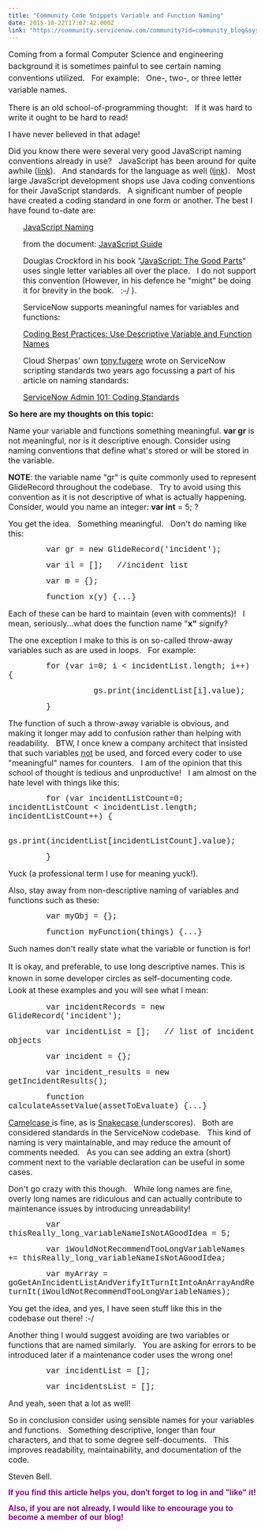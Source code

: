 ```yaml
---
title: "Community Code Snippets Variable and Function Naming"
date: 2015-10-22T17:07:42.000Z
link: "https://community.servicenow.com/community?id=community_blog&sys_id=13fde62ddbd0dbc01dcaf3231f96191a"
---
```

<p><span style="line-height: 1.5em; font-size: 12pt;">Coming from a formal Computer Science and engineering background it is sometimes painful to see certain naming conventions utilized.   For example:   One-, two-, or three letter variable names.</span></p><p></p><p></p><p><span style="font-size: 12pt;">There is an old school-of-programming thought:   If it was hard to write it ought to be hard to read!</span></p><p><span style="font-size: 12pt;"> </span></p><p><span style="font-size: 12pt;">I have never believed in that adage!<br/></span></p><p></p><p><span style="font-size: 12pt;">Did you know there were several very good JavaScript naming conventions already in use?   JavaScript has been around for quite awhile (<a title="ww.w3.org/community/webed/wiki/A_Short_History_of_JavaScript" href="https://www.w3.org/community/webed/wiki/A_Short_History_of_JavaScript">link</a>).   And standards for the language as well (<a title="n.wikipedia.org/wiki/ECMAScript" href="https://en.wikipedia.org/wiki/ECMAScript">link</a>).   Most large JavaScript development shops use Java coding conventions for their JavaScript standards.   A significant number of people have created a coding standard in one form or another. </span><span style="font-size: 12pt;">The best I have found to-date are:</span></p><p></p><p style="padding-left: 30px;"><span style="font-size: 12pt;"><a title="oogle.github.io/styleguide/javascriptguide.xml?showone=Naming#Naming" href="https://google.github.io/styleguide/javascriptguide.xml?showone=Naming#Naming">JavaScript Naming</a></span></p><p style="padding-left: 30px;"><span style="font-size: 12pt;">from the document: <a title="oogle.github.io/styleguide/javascriptguide.xml" href="https://google.github.io/styleguide/javascriptguide.xml">JavaScript Guide</a></span></p><p style="padding-left: 30px;"></p><p style="padding-left: 30px;"><span style="font-size: 12pt;">Douglas Crockford in his book "<a title="op.oreilly.com/product/9780596517748.do" href="http://shop.oreilly.com/product/9780596517748.do">JavaScript: The Good Parts</a>" uses single letter variables all over the place.   I do not support this convention (However, in his defence he "might" be doing it for brevity in the book.   :-/ ).</span></p><p style="padding-left: 30px;"></p><p style="padding-left: 30px;"><span style="font-size: 12pt;">ServiceNow supports meaningful names for variables and functions:</span></p><p style="padding-left: 30px;"><span style="font-size: 12pt;"><a title="oogle.github.io/styleguide/javascriptguide.xml" href="https://google.github.io/styleguide/javascriptguide.xml">Coding Best Practices: Use Descriptive Variable and Function Names</a></span></p><p style="padding-left: 30px;"></p><p style="padding-left: 30px;"><span style="font-size: 12pt;">Cloud Sherpas' own <a title="tony.fugere" __default_attr="2758" __jive_macro_name="user" class="jive_macro jive_macro_user" data-orig-content="tony.fugere" data-renderedposition="473_185.140625_100_17" href="/community?id=community_user_profile&user=35d21261db1c1fc09c9ffb651f961919">tony.fugere</a> wrote on ServiceNow scripting standards two years ago focussing a part of his article on naming standards:</span></p><p style="padding-left: 30px;"><span style="font-size: 12pt;"><a title="ww.cloudsherpas.com/partner-servicenow/servicenow-admin-101-coding-standards/" href="https://www.cloudsherpas.com/partner-servicenow/servicenow-admin-101-coding-standards/">ServiceNow Admin 101: Coding Standards</a><br/></span></p><p></p><p></p><p><strong style="font-size: 12pt;">So here are my thoughts on this topic:</strong></p><p></p><p><span style="font-size: 12pt;">Name your variable and functions something meaningful. <strong>var gr</strong> is not meaningful, nor is it descriptive enough. Consider using naming conventions that define what's stored or will be stored in the variable.</span></p><p></p><p style="font-size: 13.3333px;"><span style="font-size: 12pt;"><span style="font-size: 16px;"><strong>NOTE</strong></span><span style="font-size: 16px;">: the variable name "gr" is quite commonly used to represent GlideRecord throughout the codebase.   Try to avoid using this convention as it is not descriptive of what is actually happening.   Consider, would you name an integer: <strong>var int</strong> = 5; ?</span></span></p><p style="font-size: 13.3333px;"><span style="font-size: 12pt;"> </span></p><p><span style="font-size: 12pt;">You get the idea.   Something meaningful.   Don't do naming like this:</span></p><p></p><p><span style="font-size: 12pt; font-family: 'courier new', courier;">         var gr = new GlideRecord('incident');</span></p><p></p><p><span style="font-size: 12pt; font-family: 'courier new', courier;">         var il = [];   //incident list</span></p><p></p><p><span style="font-size: 12pt; font-family: 'courier new', courier;">         var m = {};</span></p><p></p><p><span style="font-size: 12pt; font-family: 'courier new', courier;">         function x(y) {...}</span></p><p></p><p><span style="font-size: 12pt;">Each of these can be hard to maintain (even with comments)!   I mean, seriously...what does the function name "<strong>x"</strong> signify?<br/></span></p><p></p><p><span style="font-size: 12pt;">The one exception I make to this is on so-called throw-away variables such as are used in loops.   For example:</span></p><p></p><p><span style="font-size: 12pt; font-family: 'courier new', courier;">         for (var i=0; i &lt; incidentList.length; i++) {</span></p><p><span style="font-size: 12pt; font-family: 'courier new', courier;">                   gs.print(incidentList[i].value);</span></p><p><span style="font-size: 12pt; font-family: 'courier new', courier;">         }</span></p><p></p><p><span style="font-size: 12pt;">The function of such a throw-away variable is obvious, and making it longer may add to confusion rather than helping with readability.   BTW, I once knew a company architect that insisted that such variables <span style="text-decoration: underline;">not</span> be used, and forced every coder to use "meaningful" names for counters.   I am of the opinion that this school of thought is tedious and unproductive!   I am almost on the hate level with things like this:</span></p><p></p><p><span style="font-size: 12pt; font-family: 'courier new', courier;">         for (var incidentListCount=0; incidentListCount &lt; incidentList.length; incidentListCount++) {</span></p><p><span style="font-size: 12pt; font-family: 'courier new', courier;">                   gs.print(incidentList[incidentListCount].value);</span></p><p><span style="font-size: 12pt; font-family: 'courier new', courier;">         }</span></p><p></p><p><span style="font-size: 12pt;">Yuck (a professional term I use for meaning yuck!).</span></p><p></p><p><span style="font-size: 12pt;">Also, stay away from non-descriptive naming of variables and functions such as these:</span></p><p></p><p><span style="font-size: 12pt; font-family: 'courier new', courier;">         var myObj = {};</span></p><p></p><p><span style="font-size: 12pt; font-family: 'courier new', courier;">         function myFunction(things) {...}</span></p><p></p><p><span style="font-size: 12pt;">Such names don't really state what the variable or function is for!</span></p><p></p><p><span style="font-size: 12pt; line-height: 1.5em;">It is okay, and preferable, to use long descriptive names. This is known in some developer circles as self-documenting code.   Look at these examples and you will see what I mean:</span></p><p></p><p><span style="font-family: 'courier new', courier; font-size: 12pt;">         var incidentRecords = new GlideRecord('incident');</span></p><p></p><p><span style="font-family: 'courier new', courier; font-size: 12pt;">         var incidentList = [];   // list of incident objects</span></p><p></p><p><span style="font-family: 'courier new', courier; font-size: 12pt;">         var incident = {};</span></p><p></p><p><span style="font-family: 'courier new', courier; font-size: 12pt;">         var incident_results = new getIncidentResults();</span></p><p></p><p><span style="font-family: 'courier new', courier; font-size: 12pt;">         function calculateAssetValue(assetToEvaluate) {...}</span></p><p></p><p><span style="font-size: 12pt;"><a title="n.wikipedia.org/wiki/CamelCase" href="https://en.wikipedia.org/wiki/CamelCase">Camelcase </a>is fine, as is <a title="n.wikipedia.org/wiki/Snake_case" href="https://en.wikipedia.org/wiki/Snake_case">Snakecase </a>(underscores).   Both are considered standards in the ServiceNow codebase.   This kind of naming is very maintainable, and may reduce the amount of comments needed.   As you can see adding an extra (short) comment next to the variable declaration can be useful in some cases.</span></p><p></p><p><span style="font-size: 12pt;">Don't go crazy with this though.   While long names are fine, overly long names are </span><span style="font-size: 16px;">ridiculous</span><span style="font-size: 12pt;"> and can actually contribute to maintenance issues by introducing unreadability!</span></p><p></p><p><span style="font-size: 12pt; font-family: 'courier new', courier;">         var thisReally_long_variableNameIsNotAGoodIdea = 5;</span><span style="font-size: 12pt; font-family: 'courier new', courier;"><br/></span></p><p><span style="font-size: 12pt; font-family: 'courier new', courier;">         var iWouldNotRecommendTooLongVariableNames += thisReally_long_variableNameIsNotAGoodIdea;</span><span style="font-size: 12pt; font-family: 'courier new', courier;"><br/></span></p><p><span style="font-size: 12pt; font-family: 'courier new', courier;">         var myArray = goGetAnIncidentListAndVerifyItTurnItIntoAnArrayAndReturnIt(<span style="font-family: 'courier new', courier; font-size: 16px;">iWouldNotRecommendTooLongVariableNames</span>);</span></p><p></p><p><span style="font-size: 12pt;">You get the idea, and yes, I have seen stuff like this in the codebase out there! :-/</span></p><p></p><p><span style="font-size: 12pt;">Another thing I would suggest avoiding are two variables or functions that are named similarly.   You are asking for errors to be introduced later if a maintenance coder uses the wrong one!</span></p><p></p><p><span style="font-size: 12pt; font-family: 'courier new', courier;">         var incidentList = [];</span></p><p><span style="font-size: 12pt; font-family: 'courier new', courier;">         var incidentsList = [];</span></p><p></p><p><span style="font-size: 12pt;">And yeah, seen that a lot as well!</span></p><p></p><p><span style="font-size: 12pt;">So in conclusion consider using sensible names for your variables and functions.   Something descriptive, longer than four characters, and that to some degree self-documents.   This improves readability, maintainability, and documentation of the code.</span></p><p></p><p><span style="font-size: 12pt;">Steven Bell.</span></p><p></p><p style="font-family: arial, sans-serif; color: #666666;"> <span style="font-weight: bold; font-style: inherit; font-size: 16px; color: #800080;">If you find this article helps you, don't forget to log in and "like" it! </span></p><p style="font-family: arial, sans-serif; color: #666666;"><span style="font-weight: bold; font-style: inherit; font-size: 16px; color: #800080;"> </span></p><p style="font-family: arial, sans-serif; color: #666666;"><span style="font-weight: bold; font-style: inherit; font-size: 16px; color: #800080;">Also, if you are not already, I would like to encourage you to become a member of our blog!</span></p>